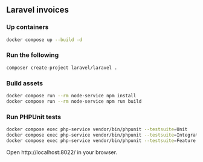 ## Laravel invoices

### Up containers

```bash
docker compose up --build -d
```

### Run the following

```bash
composer create-project laravel/laravel .
```

### Build assets

```bash
docker compose run --rm node-service npm install
docker compose run --rm node-service npm run build
```

### Run PHPUnit tests

```bash
docker compose exec php-service vendor/bin/phpunit --testsuite=Unit
docker compose exec php-service vendor/bin/phpunit --testsuite=Integration
docker compose exec php-service vendor/bin/phpunit --testsuite=Feature
```

Open http://localhost:8022/ in your browser.
